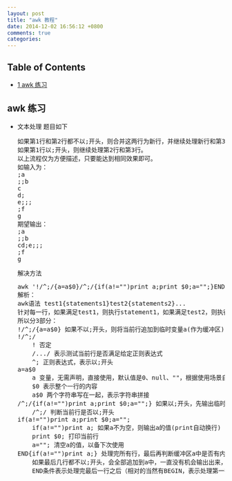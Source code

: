```yaml
---
layout: post
title: "awk 教程"
date: 2014-12-02 16:56:12 +0800
comments: true
categories: 
---
```



<div id="table-of-contents">
<h2>Table of Contents</h2>
<div id="text-table-of-contents">
<ul>
<li><a href="#sec-1">1 awk 练习</a></li>
</ul>
</div>
</div>

<div id="outline-container-1" class="outline-2">
<h2 id="sec-1">awk 练习</h2>
<div class="outline-text-2" id="text-1">

<ul>
<li>文本处理
    题目如下



<pre class="example">如果第1行和第2行都不以;开头，则合并这两行为新行，并继续处理新行和第3行；
如果第1行以;开头，则继续处理第2行和第3行。
以上流程仅为方便描述，只要能达到相同效果即可。
如输入为：
;a
;;b
c
d;
e;;;
;f
g
期望输出：
;a
;;b
cd;e;;;
;f
g
</pre>

<p>
    解决方法
</p>


<pre class="example">awk '!/^;/{a=a$0}/^;/{if(a!="")print a;print $0;a="";}END{if(a!="")print a;}'
解析：
awk语法 test1{statements1}test2{statements2}...
针对每一行，如果满足test1，则执行statement1，如果满足test2，则执行statement2 ...
所以分3部分：
!/^;/{a=a$0} 如果不以;开头，则将当前行追加到临时变量a(作为缓冲区)中
!/^;/
    ! 否定
    /.../ 表示测试当前行是否满足给定正则表达式
    ^; 正则表达式，表示以;开头
a=a$0
    a 变量，无需声明，直接使用，默认值是0、null、""，根据使用场景自动转换，这里第一次用就是空字符串
    $0 表示整个一行的内容
    a$0 两个字符串写在一起，表示字符串拼接
/^;/{if(a!="")print a;print $0;a="";} 如果以;开头，先输出临时拼接的变量a(若有)，再输出当前行
    /^;/ 判断当前行是否以;开头
if(a!="")print a;print $0;a="";
    if(a!="")print a; 如果a不为空，则输出a的值(print自动换行)
    print $0; 打印当前行
    a=""; 清空a的值，以备下次使用
END{if(a!="")print a;} 处理完所有行，最后再判断缓冲区a中是否有内容，若有，则打印
    如果最后几行都不以;开头，会全部追加到a中，一直没有机会输出出来，因为碰到;开头的行才会输出
    END条件表示处理完最后一行之后（相对的当然有BEGIN，表示处理第一行之前）
</pre>

</li>
</ul>

</div>
</div>

